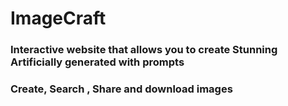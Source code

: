 # ImageCraft

### Interactive  website that allows you to create Stunning Artificially generated with prompts

### Create, Search , Share and download images 

